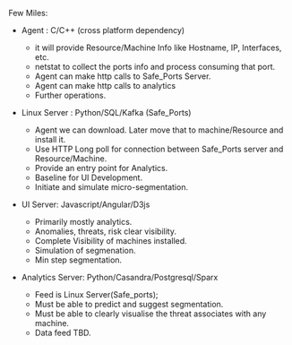 Few Miles:


- Agent : C/C++ (cross platform dependency)

    - it will provide Resource/Machine Info like Hostname, IP, Interfaces, etc.
    - netstat to collect the ports info and process consuming that port.
    - Agent can make http calls to Safe_Ports Server.
    - Agent can make http calls to analytics
    - Further operations.

- Linux Server : Python/SQL/Kafka (Safe_Ports)

    - Agent we can download. Later move that to machine/Resource and install it.
    - Use HTTP Long poll for connection between Safe_Ports server and Resource/Machine.
    - Provide an entry point for Analytics.
    - Baseline for UI Development.
    - Initiate and simulate micro-segmentation.

- UI Server: Javascript/Angular/D3js

    - Primarily mostly analytics.
    - Anomalies, threats, risk clear visibility.
    - Complete Visibility of machines installed.
    - Simulation of segmenation.
    - Min step segmentation.

- Analytics Server: Python/Casandra/Postgresql/Sparx
    
    - Feed is Linux Server(Safe_ports);
    - Must be able to predict and suggest segmentation.
    - Must be able to clearly visualise the threat associates with any machine.
    - Data feed TBD.